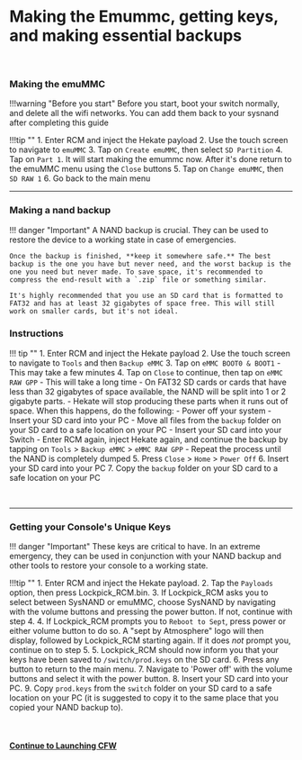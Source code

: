 # Making the Emummc, getting keys, and making essential backups 

&nbsp;

### Making the emuMMC

!!!warning "Before you start"
    Before you start, boot your switch normally, and delete all the wifi networks. You can add them back to your sysnand after completing this guide

!!!tip ""
    1. Enter RCM and inject the Hekate payload
    2. Use the touch screen to navigate to `emuMMC`
    3. Tap on `Create emuMMC`, then select `SD Partition`
    4. Tap on `Part 1`. It will start making the emummc now. After it's done return to the emuMMC menu using the `Close` buttons
    5. Tap on `Change emuMMC`, then `SD RAW 1`
    6. Go back to the main menu

-----

### Making a nand backup


!!! danger "Important"
    A NAND backup is crucial. They can be used to restore the device to a working state in case of emergencies.

	Once the backup is finished, **keep it somewhere safe.** The best backup is the one you have but never need, and the worst backup is the one you need but never made. To save space, it's recommended to compress the end-result with a `.zip` file or something similar.

	It's highly recommended that you use an SD card that is formatted to FAT32 and has at least 32 gigabytes of space free. This will still work on smaller cards, but it's not ideal.

### Instructions

!!! tip ""
    1. Enter RCM and inject the Hekate payload
    2. Use the touch screen to navigate to `Tools` and then `Backup eMMC`
    3. Tap on `eMMC BOOT0 & BOOT1`
       - This may take a few minutes
    4. Tap on `Close` to continue, then tap on `eMMC RAW GPP`
       - This will take a long time
       - On FAT32 SD cards or cards that have less than 32 gigabytes of space available, the NAND will be split into 1 or 2 gigabyte parts.
          - Hekate will stop producing these parts when it runs out of space. When this happens, do the following:
          - Power off your system
          - Insert your SD card into your PC
          - Move all files from the `backup` folder on your SD card to a safe location on your PC
          - Insert your SD card into your Switch
          - Enter RCM again, inject Hekate again, and continue the backup by tapping on `Tools` > `Backup eMMC` > `eMMC RAW GPP`
          - Repeat the process until the NAND is completely dumped
    5. Press `Close` > `Home` > `Power Off`
    6. Insert your SD card into your PC
    7. Copy the `backup` folder on your SD card to a safe location on your PC

&nbsp;

-----

### Getting your Console's Unique Keys

!!! danger "Important"
    These keys are critical to have. In an extreme emergency, they can be used in conjunction with your NAND backup and other tools to restore your console to a working state.

!!!tip ""
    1. Enter RCM and inject the Hekate payload.
    2. Tap the `Payloads` option, then press Lockpick_RCM.bin.
    3. If Lockpick_RCM asks you to select between SysNAND or emuMMC, choose SysNAND by navigating with the volume buttons and pressing the power button. If not, continue with step 4.
    4. If Lockpick_RCM prompts you to `Reboot to Sept`, press power or either volume button to do so. A "sept by Atmosphere" logo will then display, followed by Lockpick_RCM starting again. If it does *not* prompt you, continue on to step 5.
    5. Lockpick_RCM should now inform you that your keys have been saved to `/switch/prod.keys` on the SD card.
    6. Press any button to return to the main menu.
    7. Navigate to 'Power off' with the volume buttons and select it with the power button.
    8. Insert your SD card into your PC.
    9. Copy `prod.keys` from the `switch` folder on your SD card to a safe location on your PC (it is suggested to copy it to the same place that you copied your NAND backup to).

&nbsp;

#### [Continue to Launching CFW <i class="fa fa-arrow-circle-right fa-lg"></i>](launching_cfw.md)
